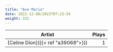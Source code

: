 ```yaml
---
title: "Ave Maria"
date: 2022-12-08/2022T07:23:54
weight: 331
---
```




 Artist | Plays 
----- | -----:
[Celine Dion]({{< ref "a39068">}}) | 1
